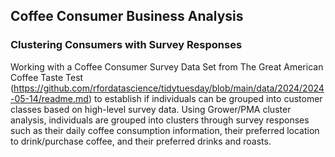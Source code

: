 ## Coffee Consumer Business Analysis
### Clustering Consumers with Survey Responses

Working with a Coffee Consumer Survey Data Set from The Great American Coffee Taste Test (https://github.com/rfordatascience/tidytuesday/blob/main/data/2024/2024-05-14/readme.md) to establish if individuals can be grouped into customer classes based on high-level survey data. Using Grower/PMA cluster analysis, individuals are grouped into clusters through survey responses such as their daily coffee consumption information, their preferred location to drink/purchase coffee, and their preferred drinks and roasts.  
